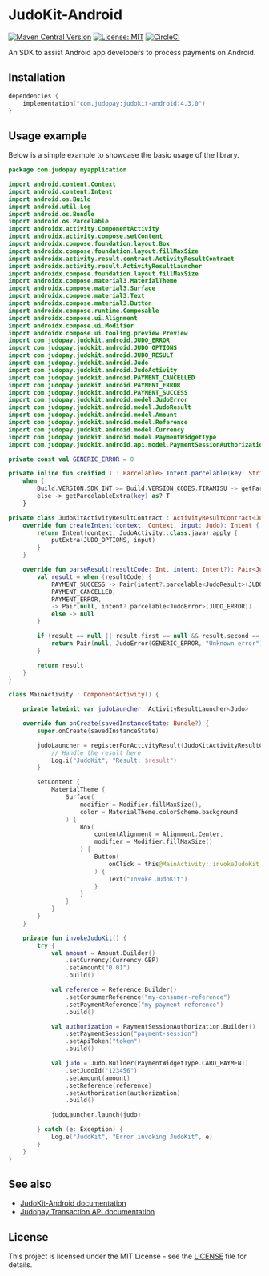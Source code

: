 # JudoKit-Android

[![Maven Central Version](https://img.shields.io/maven-central/v/com.judopay/judokit-android)](https://mvnrepository.com/artifact/com.judopay/judokit-android)
[![License: MIT](https://img.shields.io/badge/License-MIT-blue.svg)](https://opensource.org/licenses/MIT)
[![CircleCI](https://dl.circleci.com/status-badge/img/gh/Judopay/JudoKit-Android/tree/master.svg?style=svg)](https://dl.circleci.com/status-badge/redirect/gh/Judopay/JudoKit-Android/tree/master)

An SDK to assist Android app developers to process payments on Android.

## Installation

```kotlin
dependencies {
    implementation("com.judopay:judokit-android:4.3.0")
}
```

## Usage example
Below is a simple example to showcase the basic usage of the library.
```kotlin
package com.judopay.myapplication

import android.content.Context
import android.content.Intent
import android.os.Build
import android.util.Log
import android.os.Bundle
import android.os.Parcelable
import androidx.activity.ComponentActivity
import androidx.activity.compose.setContent
import androidx.compose.foundation.layout.Box
import androidx.compose.foundation.layout.fillMaxSize
import androidx.activity.result.contract.ActivityResultContract
import androidx.activity.result.ActivityResultLauncher
import androidx.compose.foundation.layout.fillMaxSize
import androidx.compose.material3.MaterialTheme
import androidx.compose.material3.Surface
import androidx.compose.material3.Text
import androidx.compose.material3.Button
import androidx.compose.runtime.Composable
import androidx.compose.ui.Alignment
import androidx.compose.ui.Modifier
import androidx.compose.ui.tooling.preview.Preview
import com.judopay.judokit.android.JUDO_ERROR
import com.judopay.judokit.android.JUDO_OPTIONS
import com.judopay.judokit.android.JUDO_RESULT
import com.judopay.judokit.android.Judo
import com.judopay.judokit.android.JudoActivity
import com.judopay.judokit.android.PAYMENT_CANCELLED
import com.judopay.judokit.android.PAYMENT_ERROR
import com.judopay.judokit.android.PAYMENT_SUCCESS
import com.judopay.judokit.android.model.JudoError
import com.judopay.judokit.android.model.JudoResult
import com.judopay.judokit.android.model.Amount
import com.judopay.judokit.android.model.Reference
import com.judopay.judokit.android.model.Currency
import com.judopay.judokit.android.model.PaymentWidgetType
import com.judopay.judokit.android.api.model.PaymentSessionAuthorization

private const val GENERIC_ERROR = 0

private inline fun <reified T : Parcelable> Intent.parcelable(key: String): T? =
    when {
        Build.VERSION.SDK_INT >= Build.VERSION_CODES.TIRAMISU -> getParcelableExtra(key, T::class.java)
        else -> getParcelableExtra(key) as? T
    }

private class JudoKitActivityResultContract : ActivityResultContract<Judo, Pair<JudoResult?, JudoError?>>() {
    override fun createIntent(context: Context, input: Judo): Intent {
        return Intent(context, JudoActivity::class.java).apply {
            putExtra(JUDO_OPTIONS, input)
        }
    }

    override fun parseResult(resultCode: Int, intent: Intent?): Pair<JudoResult?, JudoError?> {
        val result = when (resultCode) {
            PAYMENT_SUCCESS -> Pair(intent?.parcelable<JudoResult>(JUDO_RESULT), null)
            PAYMENT_CANCELLED,
            PAYMENT_ERROR,
            -> Pair(null, intent?.parcelable<JudoError>(JUDO_ERROR))
            else -> null
        }

        if (result == null || result.first == null && result.second == null) {
            return Pair(null, JudoError(GENERIC_ERROR, "Unknown error"))
        }

        return result
    }
}

class MainActivity : ComponentActivity() {

    private lateinit var judoLauncher: ActivityResultLauncher<Judo>

    override fun onCreate(savedInstanceState: Bundle?) {
        super.onCreate(savedInstanceState)

        judoLauncher = registerForActivityResult(JudoKitActivityResultContract()) { result ->
            // Handle the result here
            Log.i("JudoKit", "Result: $result")
        }

        setContent {
            MaterialTheme {
                Surface(
                    modifier = Modifier.fillMaxSize(),
                    color = MaterialTheme.colorScheme.background
                ) {
                    Box(
                        contentAlignment = Alignment.Center,
                        modifier = Modifier.fillMaxSize()
                    ) {
                        Button(
                            onClick = this@MainActivity::invokeJudoKit,
                        ) {
                            Text("Invoke JudoKit")
                        }
                    }
                }
            }
        }
    }

    private fun invokeJudoKit() {
        try {
            val amount = Amount.Builder()
                .setCurrency(Currency.GBP)
                .setAmount("0.01")
                .build()

            val reference = Reference.Builder()
                .setConsumerReference("my-consumer-reference")
                .setPaymentReference("my-payment-reference")
                .build()

            val authorization = PaymentSessionAuthorization.Builder()
                .setPaymentSession("payment-session")
                .setApiToken("token")
                .build()

            val judo = Judo.Builder(PaymentWidgetType.CARD_PAYMENT)
                .setJudoId("123456")
                .setAmount(amount)
                .setReference(reference)
                .setAuthorization(authorization)
                .build()

            judoLauncher.launch(judo)

        } catch (e: Exception) {
            Log.e("JudoKit", "Error invoking JudoKit", e)
        }
    }
}

```

## See also

- [JudoKit-Android documentation](https://docs.judopay.com/Content/Mobile/Android.htm)
- [Judopay Transaction API documentation](https://docs.judopay.com/api-reference/index.html)

## License

This project is licensed under the MIT License - see the [LICENSE](https://github.com/Judopay/JudoKit-Android/blob/master/LICENSE) file for details.

